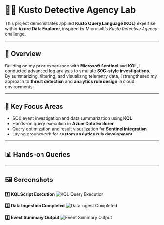 # 🕵️‍♂️ Kusto Detective Agency Lab

This project demonstrates applied **Kusto Query Language (KQL)** expertise within **Azure Data Explorer**, inspired by Microsoft’s *Kusto Detective Agency* challenge.

---

## 🧠 Overview
Building on my prior experience with **Microsoft Sentinel** and **KQL**, I conducted advanced log analysis to simulate **SOC-style investigations**.  
By summarizing, filtering, and visualizing telemetry data, I strengthened my approach to **threat detection** and **analytics rule design** in cloud environments.

---

## 🧩 Key Focus Areas
- SOC event investigation and data summarization using **KQL**  
- Hands-on query execution in **Azure Data Explorer**  
- Query optimization and result visualization for **Sentinel integration**  
- Laying groundwork for **custom analytics rule development**

---

## 📊 Hands-on Queries

---

## 🖼️ Screenshots

**1️⃣ KQL Script Execution**
![KQL Query Execution](https://github.com/Kirankumar2887138/kusto-detective-agency-lab/blob/main/01_kusto_script_execution.png)

**2️⃣ Data Ingestion Completed**
![Data Ingest Completed](https://github.com/Kirankumar2887138/kusto-detective-agency-lab/blob/main/02_kusto_data_ingest.png)

**3️⃣ Event Summary Output**
![Event Summary Output](https://github.com/Kirankumar2887138/kusto-detective-agency-lab/blob/main/03_kusto_summary_output.png)

